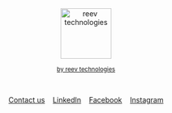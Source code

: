 <div align="center">
	<img style="object-fit:contain" height="100" src="https://dev.reev.tech/assets/favicon.png" alt="reev technologies">
	<br>
	<p>
		<p>
			<sup>
				<a href="reev.tech">by reev technologies</a>
			</sup>
		</p>
	</p>
	<br>
</div>

<p align="center">
	<a href="https://reev.tech/contact#sct-form-contact">Contact us</a>&nbsp;&nbsp;&nbsp;
	<a href="https://www.linkedin.com/company/reev-technologies">LinkedIn</a>&nbsp;&nbsp;&nbsp;
	<a href="https://facebook.com/reevtechnologies">Facebook</a>&nbsp;&nbsp;&nbsp;
	<a href="https://instagram.com/reevtechnologies">Instagram</a>
</p>